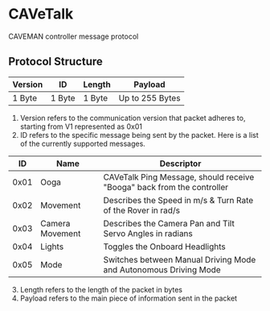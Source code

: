 # CAVeTalk

CAVEMAN controller message protocol

## Protocol Structure

| Version | ID | Length | Payload |
| ----------- | ----------- | ----------- | ----------- |
| 1 Byte | 1 Byte | 1 Byte | Up to 255 Bytes |

1. Version refers to the communication version that packet adheres to, starting from V1 represented as 0x01
2. ID refers to the specific message being sent by the packet. Here is a list of the currently supported messages.

| ID | Name | Descriptor |
| ----------- | ----------- | ----------- |
| 0x01 |  Ooga | CAVeTalk Ping Message, should receive "Booga" back from the controller |
| 0x02 | Movement | Describes the Speed in m/s & Turn Rate of the Rover in rad/s  |
| 0x03 | Camera Movement | Describes the Camera Pan and Tilt Servo Angles in radians |
| 0x04 | Lights |  Toggles the Onboard Headlights |
| 0x05 | Mode | Switches between Manual Driving Mode and Autonomous Driving Mode

3. Length refers to the length of the packet in bytes
4. Payload refers to the main piece of information sent in the packet